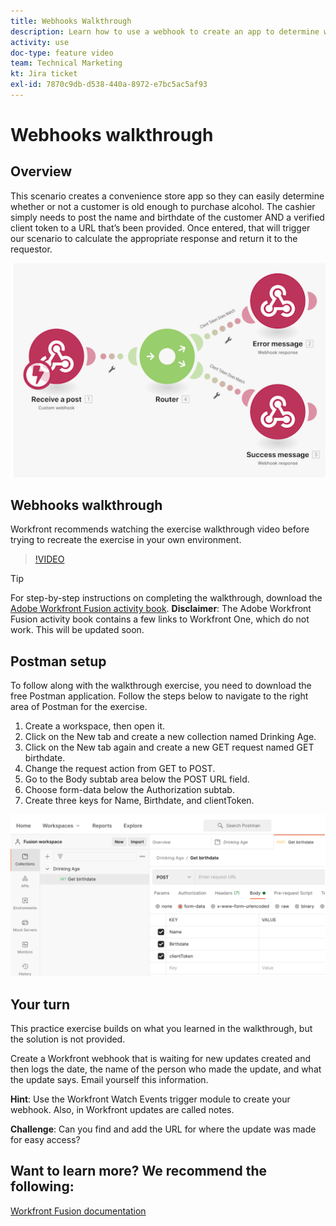 ```yaml
---
title: Webhooks Walkthrough
description: Learn how to use a webhook to create an app to determine whether or not a customer is old enough to purchase alcohol, all in [!DNL Adobe Workfront Fusion].
activity: use
doc-type: feature video
team: Technical Marketing
kt: Jira ticket
exl-id: 7870c9db-d538-440a-8972-e7bc5ac5af93
---
```

# Webhooks walkthrough

## Overview

This scenario creates a convenience store app so they can easily determine whether or not a customer is old enough to purchase alcohol. The cashier simply needs to post the name and birthdate of the customer AND a verified client token to a URL that’s been provided. Once entered, that will trigger our scenario to calculate the appropriate response and return it to the requestor.

![An image using the switch module](assets/beyond-basic-modules-5.png)

## Webhooks walkthrough

Workfront recommends watching the exercise walkthrough video before trying to recreate the exercise in your own environment.

>[!VIDEO](https://video.tv.adobe.com/v/335292/?quality=12)

>[!TIP]
>
>For step-by-step instructions on completing the walkthrough, download the [Adobe Workfront Fusion activity book](/help/assets/adobe-workfront-fusion-activity-book.pdf). **Disclaimer**: The Adobe Workfront Fusion activity book contains a few links to Workfront One, which do not work. This will be updated soon.

## Postman setup

To follow along with the walkthrough exercise, you need to download the free Postman application. Follow the steps below to navigate to the right area of Postman for the exercise.

1. Create a workspace, then open it.
1. Click on the New tab and create a new collection named Drinking Age.
1. Click on the New tab again and create a new GET request named GET birthdate.
1. Change the request action from GET to POST.
1. Go to the Body subtab area below the POST URL field.
1. Choose form-data below the Authorization subtab.
1. Create three keys for Name, Birthdate, and clientToken.

![An image using the switch module](assets/beyond-basic-modules-6.png)

## Your turn

This practice exercise builds on what you learned in the walkthrough, but the solution is not provided.

Create a Workfront webhook that is waiting for new updates created and then logs the date, the name of the person who made the update, and what the update says. Email yourself this information. 

**Hint**: Use the Workfront Watch Events trigger module to create your webhook. Also, in Workfront updates are called notes.

**Challenge**: Can you find and add the URL for where the update was made for easy access?


## Want to learn more? We recommend the following:

[Workfront Fusion documentation](https://experienceleague.adobe.com/docs/workfront/using/adobe-workfront-fusion/workfront-fusion-2.html?lang=en)
